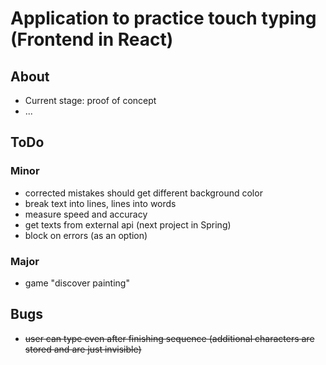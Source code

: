 # Application to practice touch typing (Frontend in React)

## About

- Current stage: proof of concept
- ...

## ToDo

### Minor

- corrected mistakes should get different background color
- break text into lines, lines into words
- measure speed and accuracy
- get texts from external api (next project in Spring)
- block on errors (as an option)

### Major

- game "discover painting"


## Bugs

- ~~user can type even after finishing sequence (additional characters are stored and are just invisible)~~
